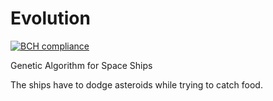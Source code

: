 # Evolution
[![BCH compliance](https://bettercodehub.com/edge/badge/BlueDi/Evolution?branch=master)](https://bettercodehub.com/)

Genetic Algorithm for Space Ships

The ships have to dodge asteroids while trying to catch food.
